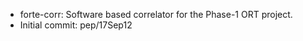- forte-corr: Software based correlator for the Phase-1 ORT project.
- Initial commit: pep/17Sep12

